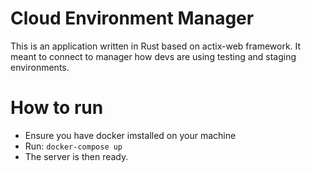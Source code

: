 # Cloud Environment Manager

This is an application written in Rust based on actix-web framework. It meant to connect to manager how devs are using testing and staging environments.

# How to run
- Ensure you have docker imstalled on your machine 
- Run: `docker-compose up`
- The server is then ready.